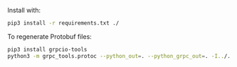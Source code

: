 Install with:
```bash
pip3 install -r requirements.txt ./
```

To regenerate Protobuf files:
```bash
pip3 install grpcio-tools
python3 -m grpc_tools.protoc --python_out=. --python_grpc_out=. -I../../ ../../{agent/api/proto/v1/protoconf_service.proto,server/api/proto/v1/protoconf_mutation.proto,datatypes/proto/v1/protoconf_value.proto}
```
